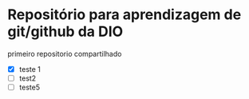 # Repositório para aprendizagem de git/github da DIO

primeiro repositorio compartilhado
- [x] teste 1
- [ ] test2
- [ ] teste5 
